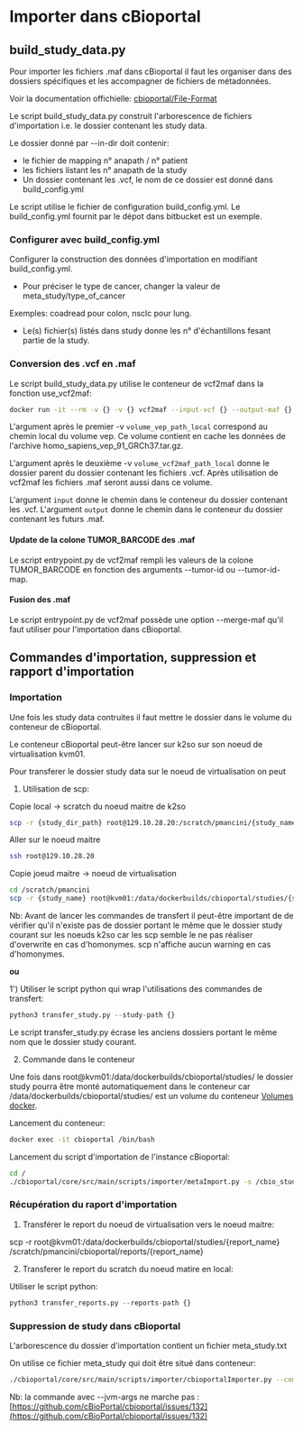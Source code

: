 # Importer dans cBioportal


## build_study_data.py

Pour importer les fichiers .maf dans cBioportal il faut les organiser dans des dossiers spécifiques et les accompagner de fichiers de métadonnées.

Voir la documentation offichielle: [cbioportal/File-Format](http://cbioportal.readthedocs.io/en/latest/File-Formats.html)

Le script build_study_data.py construit l'arborescence de fichiers d'importation i.e. le dossier contenant les study data.

Le dossier donné par --in-dir doit contenir:
- le fichier de mapping n° anapath  / n° patient
- les fichiers listant les n° anapath de la study
- Un dossier contenant les .vcf, le nom de ce dossier est donné dans build_config.yml

Le script utilise le fichier de configuration build_config.yml. Le build_config.yml fournit par
le dépot dans bitbucket est un exemple.

### Configurer avec build_config.yml

Configurer la construction des données d'importation en modifiant build_config.yml.

- Pour préciser le type de cancer, changer la valeur de meta_study/type_of_cancer

Exemples: coadread pour colon, nsclc pour lung.

- Le(s) fichier(s) listés dans study donne les n° d'échantillons fesant partie de la study. 


### Conversion des .vcf en .maf

Le script build_study_data.py utilise le conteneur de vcf2maf dans la fonction use_vcf2maf:

```bash
docker run -it --rm -v {} -v {} vcf2maf --input-vcf {} --output-maf {} --tumor-barcode-map {} -d --merge-maf
```

L'argument après le premier -v `volume_vep_path_local` correspond au chemin local du volume vep.
Ce volume contient en cache les données de l'archive homo_sapiens_vep_91_GRCh37.tar.gz.

L'argument après le deuxième -v `volume_vcf2maf_path_local` donne le dossier parent du dossier contenant les fichiers .vcf. Après utilisation de vcf2maf les fichiers .maf seront aussi dans ce volume.

L'argument `input` donne le chemin dans le conteneur du dossier contenant les .vcf.
L'argument `output` donne le chemin dans le conteneur du dossier contenant les futurs .maf.


#### Update de la colone TUMOR_BARCODE des .maf

Le script entrypoint.py de vcf2maf rempli les valeurs de la colone TUMOR_BARCODE en fonction des arguments --tumor-id ou --tumor-id-map.


#### Fusion des .maf

Le script entrypoint.py de vcf2maf possède une option --merge-maf qu'il faut utiliser pour l'importation dans cBioportal.


## Commandes d'importation, suppression et rapport d'importation

### Importation

Une fois les study data contruites il faut mettre le dossier dans le volume du conteneur de cBioportal.

Le conteneur cBioportal peut-être lancer sur k2so sur son noeud de virtualisation kvm01.

Pour transferer le dossier study data sur le noeud de virtualisation on peut

1) Utilisation de scp:

Copie local -> scratch du noeud maitre de k2so
```bash
scp -r {study_dir_path} root@129.10.28.20:/scratch/pmancini/{study_name}
```

Aller sur le noeud maitre
```bash
ssh root@129.10.28.20
```

Copie joeud maitre -> noeud de virtualisation
```bash
cd /scratch/pmancini
scp -r {study_name} root@kvm01:/data/dockerbuilds/cbioportal/studies/{study_name}
```

Nb: Avant de lancer les commandes de transfert il peut-être important de de vérifier qu'il n'existe
pas de dossier portant le même que le dossier study courant sur les noeuds k2so car les scp semble 
le ne pas réaliser d'overwrite en cas d'homonymes. scp n'affiche aucun warning en cas d'homonymes.

__ou__

1')  Utiliser le script python qui wrap l'utilisations des commandes de transfert:

```python
python3 transfer_study.py --study-path {}
```

Le script transfer_study.py écrase les anciens dossiers portant le même nom que le dossier
study courant.


2) Commande dans le conteneur


Une fois dans root@kvm01:/data/dockerbuilds/cbioportal/studies/ le dossier study pourra être monté
automatiquement dans le conteneur car /data/dockerbuilds/cbioportal/studies/ est un volume du conteneur
[Volumes docker](https://docs.docker.com/storage/volumes/#choose-the--v-or---mount-flag).

Lancement du conteneur:
```bash
docker exec -it cbioportal /bin/bash
```

Lancement du script d'importation de l'instance cBioportal:
```bash
cd /
./cbioportal/core/src/main/scripts/importer/metaImport.py -s /cbio_studies/{study_name}/ -o -u http://localhost:8080/cbioportal -v -html /cbio_studies/{report_name}.html
```

### Récupération du raport d'importation

1) Transférer le report du noeud de virtualisation vers le noeud maitre:

scp -r root@kvm01:/data/dockerbuilds/cbioportal/studies/{report_name} /scratch/pmancini/cbioportal/reports/{report_name}

2) Transferer le report du scratch du noeud matire en local:

Utiliser le script python:

```python
python3 transfer_reports.py --reports-path {}
```

### Suppression de study dans cBioportal

L'arborescence du dossier d'importation contient un fichier meta_study.txt

On utilise ce fichier meta_study qui doit être situé dans conteneur:

```bash
./cbioportal/core/src/main/scripts/importer/cbioportalImporter.py --command remove-study --meta_filename /cbio_studies/{study_name}/meta_study.txt
```

Nb: la commande avec --jvm-args ne marche pas : [https://github.com/cBioPortal/cbioportal/issues/132](https://github.com/cBioPortal/cbioportal/issues/132)